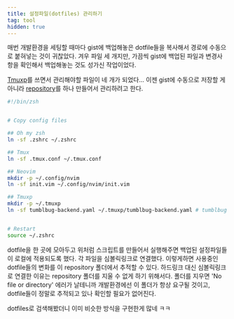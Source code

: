 ```yaml
---
title: 설정파일(dotfiles) 관리하기
tag: tool
hidden: true
---
```

매번 개발환경을 세팅할 때마다 gist에 백업해놓은 dotfile들을 복사해서 경로에 수동으로 붙혀넣는 것이 귀찮았다. 겨우 파일 세 개지만, 가끔씩 gist에 백업된 파일과 변경사항을 확인해서 백업해놓는 것도 성가신 작업이었다.

[Tmuxp](https://github.com/tony/tmuxp)를 쓰면서 관리해야할 파일이 네 개가 되었다... 이젠 gist에 수동으로 저장할 게 아니라 [repository](https://github.com/kdby-io/dotfiles)를 하나 만들어서 관리하려고 한다.

```sh
#!/bin/zsh


# Copy config files

## Oh my zsh
ln -sf .zshrc ~/.zshrc

## Tmux
ln -sf .tmux.conf ~/.tmux.conf

## Neovim
mkdir -p ~/.config/nvim
ln -sf init.vim ~/.config/nvim/init.vim

## Tmuxp
mkdir -p ~/.tmuxp
ln -sf tumblbug-backend.yaml ~/.tmuxp/tumblbug-backend.yaml # tumblbug backend


# Restart
source ~/.zshrc
```

dotfile을 한 곳에 모아두고 위처럼 스크립트를 만들어서 실행해주면 백업된 설정파일들이 로컬에 적용되도록 했다. 각 파일을 심볼릭링크로 연결했다. 이렇게하면 사용중인 dotfile들의 변화를 이 repository 폴더에서 추적할 수 있다. 하드링크 대신 심볼릭링크로 연결한 이유는 repository 폴더를 지울 수 없게 하기 위해서다. 폴더를 지우면 'No file or directory' 에러가 날테니까 개발환경에선 이 폴더가 항상 요구될 것이고, dotfile들이 정말로 추적되고 있나 확인할 필요가 없어진다.

dotfiles로 검색해봤더니 이미 비슷한 방식을 구현한게 많네 ㅋㅋ
